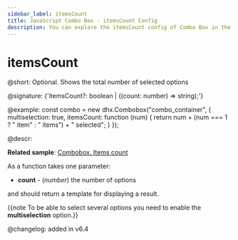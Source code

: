 ```yaml
---
sidebar_label: itemsCount
title: JavaScript Combo Box - itemsCount Config 
description: You can explore the itemsCount config of Combo Box in the documentation of the DHTMLX JavaScript UI library. Browse developer guides and API reference, try out code examples and live demos, and download a free 30-day evaluation version of DHTMLX Suite 7.
---
```


# itemsCount

@short: Optional. Shows the total number of selected options

@signature: {'itemsCount?: boolean | ((count: number) => string);'}

@example:
const combo = new dhx.Combobox("combo_container", {
    multiselection: true,
    itemsCount: function (num) {
        return num + (num === 1 ? " item" : " items") + " selected";
    }
});

@descr:

**Related sample**: [Combobox. Items count](https://snippet.dhtmlx.com/fw2u2bww)

As a function takes one parameter:

- **count** - (*number*) the number of options

and should return a template for displaying a result.

{{note To be able to select several options you need to enable the **multiselection** option.}}

@changelog: added in v6.4 

[comment]: # (@related: combobox/how_to_start.md#initialize-combobox combobox/configuration.md#number-of-selected-options)
